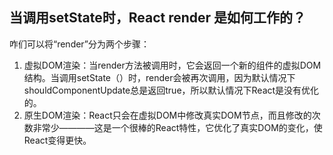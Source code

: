 ## 当调用setState时，React render 是如何工作的？

咋们可以将“render”分为两个步骤：

1. 虚拟DOM渲染：当render方法被调用时，它会返回一个新的组件的虚拟DOM结构。当调用setState（）时，render会被再次调用，因为默认情况下shouldComponentUpdate总是返回true，所以默认情况下React是没有优化的。
2. 原生DOM渲染：React只会在虚拟DOM中修改真实DOM节点，而且修改的次数非常少————这是一个很棒的React特性，它优化了真实DOM的变化，使React变得更快。